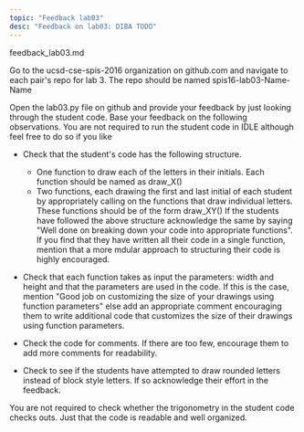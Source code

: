 ```yaml
---
topic: "Feedback lab03"
desc: "Feedback on lab03: DIBA TODO"
---
```


feedback_lab03.md

Go to the ucsd-cse-spis-2016 organization on github.com and navigate to each pair's repo for lab 3. The repo should be named spis16-lab03-Name-Name

Open the lab03.py file on github and provide your feedback by just looking through the student code. Base your feedback on the following observations. You are not required to run the student code in IDLE although feel free to do so if you like

* Check that the student's code has the following structure. 
	* One function to draw each of the letters in their initials. Each function should be named as draw_X()
	* Two functions, each drawing the first and last initial of each student by appropriately calling on the functions that draw individual letters. These functions should be of the form draw_XY()
   If the students have followed the above structure acknowledge the same by saying "Well done on breaking down your code into appropriate functions". If you find that they have written all their code in a single function, mention that a more mdular approach to structuring their code is highly encouraged. 

* Check that each function takes as input the parameters: width and height and that the parameters are used in the code. If this is the case, mention "Good job on customizing the size of your drawings using function parameters" else add an appropriate comment encouraging them to write additional code that customizes the size of their drawings using function parameters.

* Check the code for comments. If there are too few, encourage them to add more comments for readability.

* Check to see if the students have attempted to draw rounded letters instead of block style letters. If so acknowledge their effort in the feedback.

You are not required to check whether the trigonometry in the student code checks outs. Just that the code is readable and well organized.




